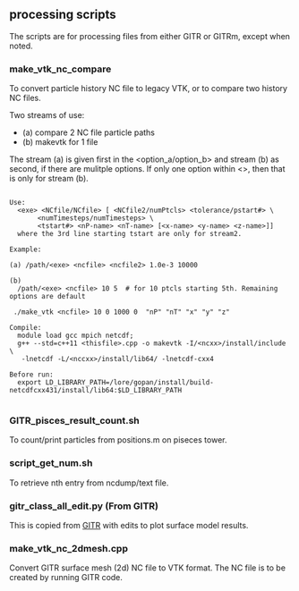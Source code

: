 
## processing scripts

The scripts are for processing files from either GITR or GITRm, except when noted.

### make_vtk_nc_compare

 To convert particle history NC file to legacy VTK, or to compare 
 two history NC files.

 Two streams of use:

* (a) compare 2 NC file particle paths 
* (b) makevtk for 1 file
    
 The stream (a) is given first in the <option_a/option_b>
  and stream (b) as second, if there are mulitple options. If only one option
  within <>, then that is only for stream (b).
 
```
  
Use:
  <exe> <NCfile/NCfile> [ <NCfile2/numPtcls> <tolerance/pstart#> \  
       <numTimesteps/numTimesteps> \
       <tstart#> <nP-name> <nT-name> [<x-name> <y-name> <z-name>]]  
  where the 3rd line starting tstart are only for stream2.

Example:

(a) /path/<exe> <ncfile> <ncfile2> 1.0e-3 10000
 
(b) 
  /path/<exe> <ncfile> 10 5  # for 10 ptcls starting 5th. Remaining options are default

 ./make_vtk <ncfile> 10 0 1000 0  "nP" "nT" "x" "y" "z"

Compile:
  module load gcc mpich netcdf;
  g++ --std=c++11 <thisfile>.cpp -o makevtk -I/<ncxx>/install/include \
   -lnetcdf -L/<nccxx>/install/lib64/ -lnetcdf-cxx4

Before run:
  export LD_LIBRARY_PATH=/lore/gopan/install/build-netcdfcxx431/install/lib64:$LD_LIBRARY_PATH
   
```

### GITR_pisces_result_count.sh 

  To count/print particles from positions.m on piseces tower.

### script_get_num.sh 

  To retrieve nth entry from ncdump/text file.

### gitr_class_all_edit.py  (From GITR)

  This is copied from [GITR](https://github.com/ORNL-Fusion/GITR) with edits to plot surface model results.

### make_vtk_nc_2dmesh.cpp

  Convert GITR surface mesh (2d) NC file to VTK format. The NC file 
is to be created by running GITR code.
